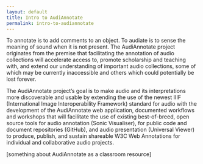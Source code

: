 ```yaml
---
layout: default
title: Intro to AudiAnnotate
permalink: intro-to-audiannotate
---
```

<!-- Add an essay or interpretive material below this line,
using HTML or markdown.  Do not modify this file above this line -->
To annotate is to add comments to an object. To audiate is to sense the meaning of sound when it is not present. The AudiAnnotate project originates from the premise that facilitating the annotation of audio collections will accelerate access to, promote scholarship and teaching with, and extend our understanding of important audio collections, some of which may be currently inaccessible and others which could potentially be lost forever. 

The AudiAnnotate project’s goal is to make audio and its interpretations more discoverable and usable by extending the use of the newest IIIF (International Image Interoperability Framework) standard for audio with the development of the AudiAnnotate web application, documented workflows and workshops that will facilitate the use of existing best-of-breed, open source tools for audio annotation (Sonic Visualiser), for public code and document repositories (GitHub), and audio presentation (Universal Viewer) to produce, publish, and sustain shareable W3C Web Annotations for individual and collaborative audio projects.

[something about AudiAnnotate as a classroom resource]
